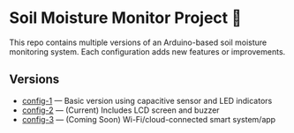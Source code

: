 # Soil Moisture Monitor Project 🌱

This repo contains multiple versions of an Arduino-based soil moisture monitoring system. Each configuration adds new features or improvements.

## Versions

- [config-1](./config-1/) — Basic version using capacitive sensor and LED indicators
- [config-2](./config-2/) — (Current) Includes LCD screen and buzzer
- [config-3](./config-3/) — (Coming Soon) Wi-Fi/cloud-connected smart system/app

